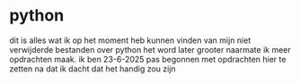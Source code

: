 # python
dit is alles wat ik op het moment heb kunnen vinden van mijn niet verwijderde bestanden over python het word later grooter naarmate ik meer opdrachten maak. ik ben 23-6-2025 pas begonnen met opdrachten hier te zetten na dat ik dacht dat het handig zou zijn

